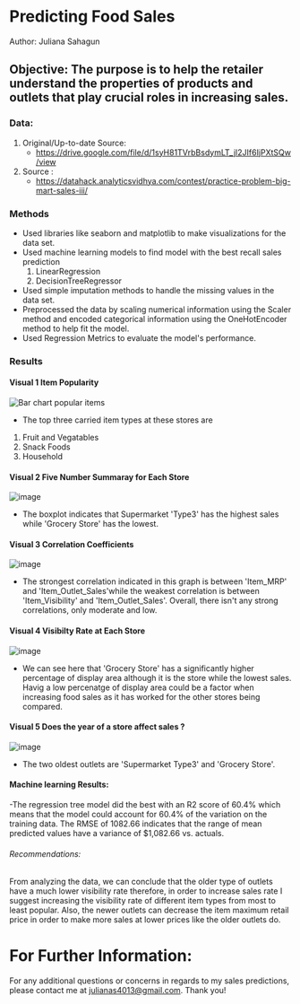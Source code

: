 # Predicting Food Sales
Author: Juliana Sahagun
## Objective: The purpose is to help the retailer understand the properties of products and outlets that play crucial roles in increasing sales.

### Data:

1. Original/Up-to-date Source:
    * https://drive.google.com/file/d/1syH81TVrbBsdymLT_jl2JIf6IjPXtSQw/view
2. Source :
    * https://datahack.analyticsvidhya.com/contest/practice-problem-big-mart-sales-iii/

### Methods
* Used libraries like seaborn and matplotlib to make visualizations for the data set.
* Used machine learning models to find model with the best recall sales prediction
  1.  LinearRegression
  2.  DecisionTreeRegressor
* Used simple imputation methods to handle the missing values in the data set.
* Preprocessed the data by scaling numerical information using the Scaler method and encoded categorical information using the OneHotEncoder method to help fit the model.
* Used Regression Metrics to evaluate the model's performance.

### Results
#### Visual 1 Item Popularity
![Bar chart popular items](https://user-images.githubusercontent.com/104885846/176869621-70f73ae6-5de1-458a-82c7-77e9af1bf4ac.png)
- The top three carried item types at these stores are 
1.   Fruit and Vegatables
2.   Snack Foods
3.   Household
#### Visual 2 Five Number Summaray for Each Store
![image](https://user-images.githubusercontent.com/104885846/176869925-ca3c5967-8e06-4306-a682-bf37e54753b7.png)

- The boxplot indicates that Supermarket 'Type3' has the highest sales while 'Grocery Store' has the lowest.
#### Visual 3 Correlation Coefficients
![image](https://user-images.githubusercontent.com/104885846/176869814-0d9765ca-42f2-447b-8540-4fdb118f2672.png)

- The strongest correlation indicated in this graph is between 'Item_MRP' and 'Item_Outlet_Sales'while the weakest correlation is between 'Item_Visibility' and 'Item_Outlet_Sales'. Overall, there isn't any strong correlations, only moderate and low.
#### Visual 4 Visibilty Rate at Each Store
![image](https://user-images.githubusercontent.com/104885846/176920694-1ed1c574-76f4-4b20-8fb7-4e4b4ebf19f5.png)

- We can see here that 'Grocery Store' has a significantly higher percentage of display area although it is the store while the lowest sales. Havig a low percenatge of display area could be a factor when increasing food sales as it has worked for the other stores being compared.
#### Visual 5 Does the year of a store affect sales ?
![image](https://user-images.githubusercontent.com/104885846/176869774-17c99b0b-b61d-4bac-a368-047446d8ffa7.png)

- The two oldest outlets are 'Supermarket Type3' and 'Grocery Store'.
#### Machine learning Results:
-The regression tree model did the best with an R2 score of 60.4% which means that the model could account for 60.4% of the variation on the training data. The RMSE of 1082.66 indicates that the range of mean predicted values have a variance of $1,082.66 vs. actuals.

###### Recommendations:
From analyzing the data, we can conclude that the older type of outlets have a much lower visibility rate therefore, in order to increase sales rate I suggest increasing the visibility rate of different item types from most to least popular.  Also, the newer outlets can decrease the item maximum retail price in order to make more sales at lower prices like the older outlets do.
# For Further Information:
For any additional questions or concerns in regards to my sales predictions, please contact me at julianas4013@gmail.com. Thank you!

